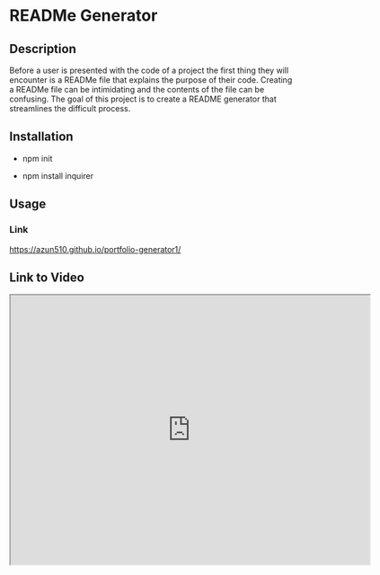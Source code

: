 # READMe Generator
  
## Description
  Before a user is presented with the code of a project the first thing they will encounter is a READMe file that explains the purpose of their code. Creating a READMe file can be intimidating and the contents of the file can be confusing. The goal of this project is to create a README generator that streamlines the difficult process.
  
## Installation 

  * npm init
  
  * npm install inquirer
  
## Usage 

### Link

https://azun510.github.io/portfolio-generator1/

## Link to Video
<iframe src="https://drive.google.com/file/d/10qZc1LyxZBdw_PlZ3ubArJRpTS2sLTrG/preview" width="640" height="480"></iframe>
